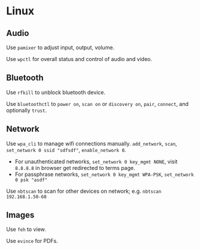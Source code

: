 
# Linux

## Audio

Use `pamixer` to adjust input, output, volume.

Use `wpctl` for overall status and control of audio and video.

## Bluetooth

Use `rfkill` to unblock bluetooth device.

Use `bluetoothctl` to `power on`, `scan on` or `discovery on`, `pair`,
`connect`, and optionally `trust`.

## Network

Use `wpa_cli` to manage wifi connections manually. `add_network`, `scan`,
`set_network 0 ssid "sdfsdf"`, `enable_network 0`.
 - For unauthenticated networks, `set_network 0 key_mgmt NONE`, visit `8.8.8.8` in browser get redirected to terms page.
 - For passphrase networks, `set_network 0 key_mgmt WPA-PSK`, `set_network 0 psk "asdf"`

Use `nbtscan` to scan for other devices on network; e.g. `nbtscan
192.168.1.50-60`

## Images
Use `feh` to view.

Use `evince` for PDFs.
